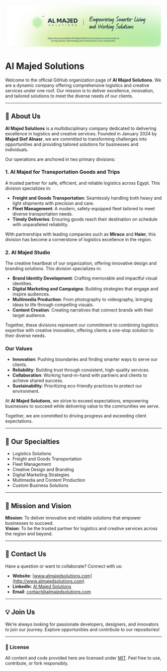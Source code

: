 <p align="center">
  <a href="https://almajedsolutions.com/" target="_blank">
    <img src="https://github.com/almajed-solutions/.github/blob/main/images/almajedsolutions.png" alt="Open Source at Al Majed Solutions">
  </a>
</p>

# Al Majed Solutions

Welcome to the official GitHub organization page of **Al Majed Solutions**. We
are a dynamic company offering comprehensive logistics and creative services
under one roof. Our mission is to deliver excellence, innovation, and tailored
solutions to meet the diverse needs of our clients.

---

## 🚀 About Us

**Al Majed Solutions** is a multidisciplinary company dedicated to delivering
excellence in logistics and creative services. Founded in January 2024 by
**Majed Sief Alnasr**, we are committed to transforming challenges into
opportunities and providing tailored solutions for businesses and individuals.

Our operations are anchored in two primary divisions:

### 1. Al Majed for Transportation Goods and Trips

A trusted partner for safe, efficient, and reliable logistics across Egypt. This
division specializes in:

- **Freight and Goods Transportation**: Seamlessly handling both heavy and light
  shipments with precision and care.
- **Fleet Management**: A modern, safety-equipped fleet tailored to meet diverse
  transportation needs.
- **Timely Deliveries**: Ensuring goods reach their destination on schedule with
  unparalleled reliability.

With partnerships with leading companies such as **Miraco** and **Haier**, this
division has become a cornerstone of logistics excellence in the region.

### 2. Al Majed Studio

The creative heartbeat of our organization, offering innovative design and
branding solutions. This division specializes in:

- **Brand Identity Development**: Crafting memorable and impactful visual
  identities.
- **Digital Marketing and Campaigns**: Building strategies that engage and
  inspire audiences.
- **Multimedia Production**: From photography to videography, bringing ideas to
  life through compelling visuals.
- **Content Creation**: Creating narratives that connect brands with their
  target audience.

Together, these divisions represent our commitment to combining logistics
expertise with creative innovation, offering clients a one-stop solution to
their diverse needs.

### Our Values

- **Innovation**: Pushing boundaries and finding smarter ways to serve our
  clients.
- **Reliability**: Building trust through consistent, high-quality services.
- **Collaboration**: Working hand-in-hand with partners and clients to achieve
  shared success.
- **Sustainability**: Prioritizing eco-friendly practices to protect our
  environment.

At **Al Majed Solutions**, we strive to exceed expectations, empowering
businesses to succeed while delivering value to the communities we serve.

Together, we are committed to driving progress and exceeding client
expectations.

---

## 🌟 Our Specialties

- Logistics Solutions
- Freight and Goods Transportation
- Fleet Management
- Creative Design and Branding
- Digital Marketing Strategies
- Multimedia and Content Production
- Custom Business Solutions

---

## 🎯 Mission and Vision

**Mission**: To deliver innovative and reliable solutions that empower
businesses to succeed.  
**Vision**: To be the trusted partner for logistics and creative services across
the region and beyond.

---

## 🤝 Contact Us

Have a question or want to collaborate? Connect with us:

- **Website**: [www.almajedsolutions.com](http://www.almajedsolutions.com)
- **LinkedIn**: [Al Majed Solutions](http://www.almajedsolutions.com)
- **Email**: [contact@almajedsolutions.com](mailto:contact@almajedsolutions.com)

---

## 💡 Join Us

We’re always looking for passionate developers, designers, and innovators to
join our journey. Explore opportunities and contribute to our repositories!

---

### 📝 License

All content and code provided here are licensed under
[MIT](https://github.com/almajed-solutions/.github/blob/main/LICENSE.txt). Feel
free to use, contribute, or fork responsibly.
